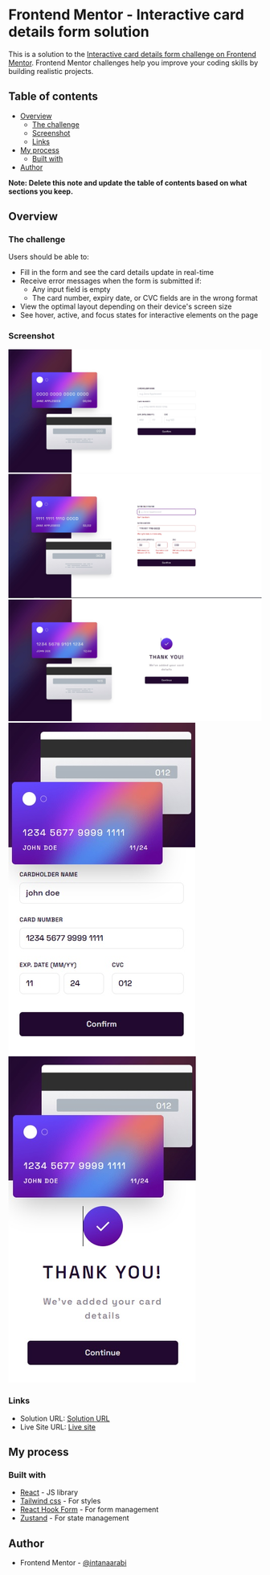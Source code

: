# Frontend Mentor - Interactive card details form solution

This is a solution to the [Interactive card details form challenge on Frontend Mentor](https://www.frontendmentor.io/challenges/interactive-card-details-form-XpS8cKZDWw). Frontend Mentor challenges help you improve your coding skills by building realistic projects. 

## Table of contents

- [Overview](#overview)
  - [The challenge](#the-challenge)
  - [Screenshot](#screenshot)
  - [Links](#links)
- [My process](#my-process)
  - [Built with](#built-with)
- [Author](#author)

**Note: Delete this note and update the table of contents based on what sections you keep.**

## Overview

### The challenge

Users should be able to:

- Fill in the form and see the card details update in real-time
- Receive error messages when the form is submitted if:
  - Any input field is empty
  - The card number, expiry date, or CVC fields are in the wrong format
- View the optimal layout depending on their device's screen size
- See hover, active, and focus states for interactive elements on the page

### Screenshot

![Desktop screenshot - Initial State](public/desktop-initial.png)
![Desktop screenshot - Error State](public/desktop-error.jpg)
![Desktop screenshot - Confirmation State](public/desktop-confirmation.jpg)
![Mobile screenshot - Live State](public/mobile-live-update.jpg)
![Mobile screenshot - Confirmation State](public/mobile-confirmation.jpg)


### Links

- Solution URL: [Solution URL](https://www.frontendmentor.io/solutions/interactive-card-form-using-react-tailwind-zustand-react-hook-form-ejaG_CVqkZ)
- Live Site URL: [Live site](https://intanaarabi.github.io/interactive-card-form/)

## My process

### Built with

- [React](https://reactjs.org/) - JS library
- [Tailwind css](https://tailwindcss.com/) - For styles
- [React Hook Form](https://react-hook-form.com/) - For form management
- [Zustand](https://docs.pmnd.rs/zustand/getting-started/introduction) - For state management


## Author

- Frontend Mentor - [@intanaarabi](https://www.frontendmentor.io/profile/intanaarabi)
